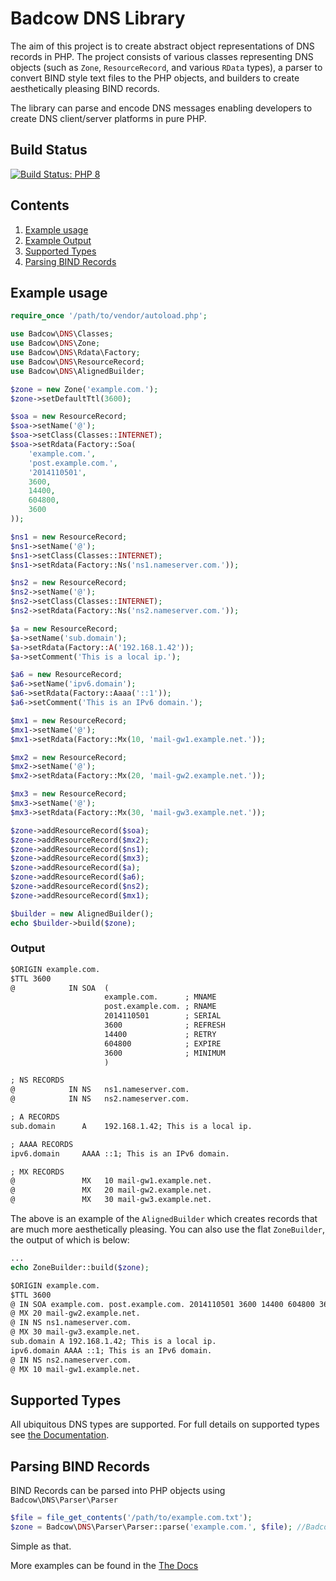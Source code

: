 Badcow DNS Library
==================
The aim of this project is to create abstract object representations of DNS records in PHP. The project consists of various
classes representing DNS objects (such as `Zone`, `ResourceRecord`, and various `RData` types), a parser to convert BIND
style text files to the PHP objects, and builders to create aesthetically pleasing BIND records.

The library can parse and encode DNS messages enabling developers to create DNS client/server platforms in pure PHP.

## Build Status
[![Build Status: PHP 8](https://github.com/Badcow/DNS/workflows/PHP%208/badge.svg)](https://github.com/Badcow/DNS/actions?query=workflow%3A%22PHP+8%22)

## Contents
1. [Example usage](#example-usage)
2. [Example Output](#output)
3. [Supported Types](#supported-types)
4. [Parsing BIND Records](#parsing-bind-records)

## Example usage

```php
require_once '/path/to/vendor/autoload.php';

use Badcow\DNS\Classes;
use Badcow\DNS\Zone;
use Badcow\DNS\Rdata\Factory;
use Badcow\DNS\ResourceRecord;
use Badcow\DNS\AlignedBuilder;

$zone = new Zone('example.com.');
$zone->setDefaultTtl(3600);

$soa = new ResourceRecord;
$soa->setName('@');
$soa->setClass(Classes::INTERNET);
$soa->setRdata(Factory::Soa(
    'example.com.',
    'post.example.com.',
    '2014110501',
    3600,
    14400,
    604800,
    3600
));

$ns1 = new ResourceRecord;
$ns1->setName('@');
$ns1->setClass(Classes::INTERNET);
$ns1->setRdata(Factory::Ns('ns1.nameserver.com.'));

$ns2 = new ResourceRecord;
$ns2->setName('@');
$ns2->setClass(Classes::INTERNET);
$ns2->setRdata(Factory::Ns('ns2.nameserver.com.'));

$a = new ResourceRecord;
$a->setName('sub.domain');
$a->setRdata(Factory::A('192.168.1.42'));
$a->setComment('This is a local ip.');

$a6 = new ResourceRecord;
$a6->setName('ipv6.domain');
$a6->setRdata(Factory::Aaaa('::1'));
$a6->setComment('This is an IPv6 domain.');

$mx1 = new ResourceRecord;
$mx1->setName('@');
$mx1->setRdata(Factory::Mx(10, 'mail-gw1.example.net.'));

$mx2 = new ResourceRecord;
$mx2->setName('@');
$mx2->setRdata(Factory::Mx(20, 'mail-gw2.example.net.'));

$mx3 = new ResourceRecord;
$mx3->setName('@');
$mx3->setRdata(Factory::Mx(30, 'mail-gw3.example.net.'));

$zone->addResourceRecord($soa);
$zone->addResourceRecord($mx2);
$zone->addResourceRecord($ns1);
$zone->addResourceRecord($mx3);
$zone->addResourceRecord($a);
$zone->addResourceRecord($a6);
$zone->addResourceRecord($ns2);
$zone->addResourceRecord($mx1);

$builder = new AlignedBuilder();
echo $builder->build($zone);
```

### Output
```txt
$ORIGIN example.com.
$TTL 3600
@            IN SOA  (
                     example.com.      ; MNAME
                     post.example.com. ; RNAME
                     2014110501        ; SERIAL
                     3600              ; REFRESH
                     14400             ; RETRY
                     604800            ; EXPIRE
                     3600              ; MINIMUM
                     )

; NS RECORDS
@            IN NS   ns1.nameserver.com.
@            IN NS   ns2.nameserver.com.

; A RECORDS
sub.domain      A    192.168.1.42; This is a local ip.

; AAAA RECORDS
ipv6.domain     AAAA ::1; This is an IPv6 domain.

; MX RECORDS
@               MX   10 mail-gw1.example.net.
@               MX   20 mail-gw2.example.net.
@               MX   30 mail-gw3.example.net.
```

The above is an example of the `AlignedBuilder` which creates records that are much more aesthetically pleasing. You can
also use the flat `ZoneBuilder`, the output of which is below:

```php
...
echo ZoneBuilder::build($zone);
```
```txt
$ORIGIN example.com.
$TTL 3600
@ IN SOA example.com. post.example.com. 2014110501 3600 14400 604800 3600
@ MX 20 mail-gw2.example.net.
@ IN NS ns1.nameserver.com.
@ MX 30 mail-gw3.example.net.
sub.domain A 192.168.1.42; This is a local ip.
ipv6.domain AAAA ::1; This is an IPv6 domain.
@ IN NS ns2.nameserver.com.
@ MX 10 mail-gw1.example.net.
```

## Supported Types
All ubiquitous DNS types are supported. For full details on supported types see [the Documentation](docs/Supported-Types.md).

## Parsing BIND Records

BIND Records can be parsed into PHP objects using `Badcow\DNS\Parser\Parser`

```php
$file = file_get_contents('/path/to/example.com.txt');
$zone = Badcow\DNS\Parser\Parser::parse('example.com.', $file); //Badcow Zone Object
```

Simple as that.

More examples can be found in the [The Docs](docs/Parser)
